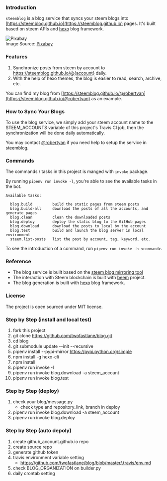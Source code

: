 ### Introduction

`steemblog` is a blog service that syncs your steem blogs into [https://steemblog.github.io](https://steemblog.github.io) pages. It's built based on steem APIs and [hexo](https://hexo.io) blog framework.

![Pixabay](https://cdn.pixabay.com/photo/2015/06/01/09/04/blog-793047_1280.jpg)
<br/>
Image Source: [Pixabay](https://cdn.pixabay.com/photo/2015/06/01/09/04/blog-793047_1280.jpg)


### Features

1. Synchronize posts from steem by account to https://steemblog.github.io/@{account} daily.
1. With the help of hexo themes, the blog is easier to read, search, archive, etc.

You can find my blog from [https://steemblog.github.io/@robertyan](https://steemblog.github.io/@robertyan) as an example.


### How to Sync Your Blogs

To use the blog service, we simply add your steem account name to the STEEM_ACCOUNTS variable of this project's Travis CI job, then the synchronization will be done daily automatically.

You may contact [@robertyan](https://busy.org/@robertyan) if you need help to setup the service in steemblog.


### Commands

The commands / tasks in this project is manged with `invoke` package.

By running `pipenv run invoke -l`, you're able to see the available tasks in the bot.

```
Available tasks:

  blog.build         build the static pages from steem posts
  blog.build-all     download the posts of all the accounts, and generate pages
  blog.clean         clean the downloaded posts
  blog.deploy        deploy the static blog to the GitHub pages
  blog.download      download the posts to local by the account
  blog.test          build and launch the blog server in local environment
  steem.list-posts   list the post by account, tag, keyword, etc.
```

To see the introduction of a command, run `pipenv run invoke -h <command>`.


### Reference

- The blog service is built based on the [steem blog mirroring tool](https://github.com/think-in-universe/blog)
- The interaction with Steem blockchain is built with [beem](https://github.com/holgern/beem) project.
- The blog generation is built with [hexo](https://hexo.io) blog framework.


### License

The project is open sourced under MIT license.

### Step by Step (install and local test)

1. fork this project
2. git clone https://github.com/twofastlane/blog.git
3. cd blog
4. git submodule update --init --recursive
5. pipenv install --pypi-mirror https://pypi.python.org/simple
6. npm install -g hexo-cli
7. npm install
8. pipenv run invoke -l
9. pipenv run invoke blog.download -a steem_account
10. pipenv run invoke blog.test

### Step by Step (deploy)
1. check your blog/message.py
    * check type and repository_link, branch in deploy
2. pipenv run invoke blog.download -a steem_account
3. pipenv run invoke blog.deploy

### Step by Step (auto depoly)

1. create github_account.github.io repo
2. create source repo
3. generate github token 
4. travis environment variable setting
    * https://github.com/twofastlane/blog/blob/master/.travis/env.md
5. check BLOG_ORGANIZATION on builder.py
6. daily crontab setting
